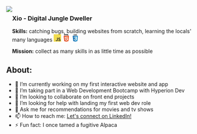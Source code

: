 <img align="left" height="150" src="https://user-images.githubusercontent.com/121332639/216389850-a8b5d80b-271c-4701-9da9-35202a428b5b.JPG">

### Xio - Digital Jungle Dweller

**Skills:** catching bugs, building websites from scratch, learning the locals' many languages <img height="20" src="https://raw.githubusercontent.com/github/explore/80688e429a7d4ef2fca1e82350fe8e3517d3494d/topics/javascript/javascript.png">
<img height="20" src="https://raw.githubusercontent.com/github/explore/80688e429a7d4ef2fca1e82350fe8e3517d3494d/topics/html/html.png">
<img height="20" src="https://raw.githubusercontent.com/github/explore/80688e429a7d4ef2fca1e82350fe8e3517d3494d/topics/css/css.png">

**Mission:** collect as many skills in as little time as possible

## About: 

- 🔭 I’m currently working on my first interactive website and app
- 🌱 I’m taking part in a Web Development Bootcamp with Hyperion Dev
- 👯 I’m looking to collaborate on front end projects
- 🤔 I’m looking for help with landing my first web dev role
- 💬 Ask me for recommendations for movies and tv shows
- 📫 How to reach me: <a href="https://www.linkedin.com/in/xio-a-078a1724b/"> Let's connect on LinkedIn!</a>  
- ⚡ Fun fact: I once tamed a fugitive Alpaca
